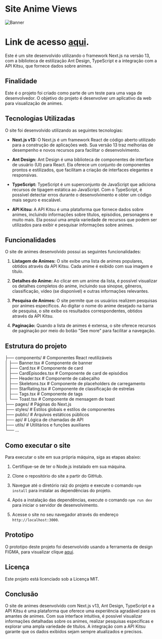 # Site Anime Views

![Banner](https://animesflix.net/_theme/img/image-header.jpg)

# Link de acesso [aqui](https://anime-views-three.vercel.app/).

Este é um site desenvolvido utilizando o framework Next.js na versão 13, com a biblioteca de estilização Ant Design, TypeScript e a integração com a API Kitsu, que fornece dados sobre animes.

## Finalidade

Este é o projeto foi criado como parte de um teste para uma vaga de desenvolvedor. O objetivo do projeto é desenvolver um aplicativo da web para visualização de animes.

## Tecnologias Utilizadas

O site foi desenvolvido utilizando as seguintes tecnologias:

- **Next.js v13:** O Next.js é um framework React de código aberto utilizado para a construção de aplicações web. Sua versão 13 traz melhorias de desempenho e novos recursos para facilitar o desenvolvimento.

- **Ant Design:** Ant Design é uma biblioteca de componentes de interface de usuário (UI) para React. Ela oferece um conjunto de componentes prontos e estilizados, que facilitam a criação de interfaces elegantes e responsivas.

- **TypeScript:** TypeScript é um superconjunto de JavaScript que adiciona recursos de tipagem estática ao JavaScript. Com o TypeScript, é possível detectar erros durante o desenvolvimento e obter um código mais seguro e escalável.

- **API Kitsu:** A API Kitsu é uma plataforma que fornece dados sobre animes, incluindo informações sobre títulos, episódios, personagens e muito mais. Ela possui uma ampla variedade de recursos que podem ser utilizados para exibir e pesquisar informações sobre animes.

## Funcionalidades

O site de animes desenvolvido possui as seguintes funcionalidades:

1. **Listagem de Animes:** O site exibe uma lista de animes populares, obtidos através da API Kitsu. Cada anime é exibido com sua imagem e título.

2. **Detalhes do Anime:** Ao clicar em um anime da lista, é possível visualizar os detalhes completos do anime, incluindo sua sinopse, gêneros, classificação, vídeo (se disponível) e outras informações relevantes.

3. **Pesquisa de Animes:** O site permite que os usuários realizem pesquisas por animes específicos. Ao digitar o nome do anime desejado na barra de pesquisa, o site exibe os resultados correspondentes, obtidos através da API Kitsu.

4. **Paginação:** Quando a lista de animes é extensa, o site oferece recursos de paginação por meio do botão "See more" para facilitar a navegação.

## Estrutura do projeto

├── components/ # Componentes React reutilizáveis <br>
│ ├── Banner.tsx # Componente de banner <br>
│ ├── Card.tsx # Componente de card <br>
│ ├── CardEpisodes.tsx # Componente de card de episódios <br>
│ ├── Header.tsx # Componente de cabeçalho <br>
│ ├── Skeletons.tsx # Componente de placeholders de carregamento <br>
│ ├── StarRating.tsx # Componente de classificação de estrelas <br>
│ ├── Tags.tsx # Componente de tags <br>
│ └── Toast.tsx # Componente de mensagem de toast <br>
├── pages/ # Páginas do Next.js <br>
├── styles/ # Estilos globais e estilos de componentes <br>
├── public/ # Arquivos estáticos públicos <br>
├── api/ # Lógica de chamadas de API <br>
├── utils/ # Utilitários e funções auxiliares <br>
└── ...

## Como executar o site

Para executar o site em sua própria máquina, siga as etapas abaixo:

1. Certifique-se de ter o Node.js instalado em sua máquina.

2. Clone o repositório do site a partir do GitHub.

3. Navegue até o diretório raiz do projeto e execute o comando `npm install` para instalar as dependências do projeto.

4. Após a instalação das dependências, execute o comando `npm run dev` para iniciar o servidor de desenvolvimento.

5. Acesse o site no seu navegador através do endereço `http://localhost:3000`.

## Prototipo

O prototipo deste projeto foi desenvolvido usando a ferramenta de design FIGMA, para visualizar clique [aqui](https://www.figma.com/file/hqQAxMhHzeF5O7zczrtRwm/Anime_views?type=design&node-id=0%3A1&t=ubB7uAXhHiWWVh7p-1).

## Licença

Este projeto está licenciado sob a Licença MIT.

## Conclusão

O site de animes desenvolvido com Next.js v13, Ant Design, TypeScript e a API Kitsu é uma plataforma que oferece uma experiência agradável para os amantes de animes. Com sua interface intuitiva, é possível visualizar informações detalhadas sobre os animes, realizar pesquisas específicas e explorar uma ampla variedade de títulos. A integração com a API Kitsu garante que os dados exibidos sejam sempre atualizados e precisos.
